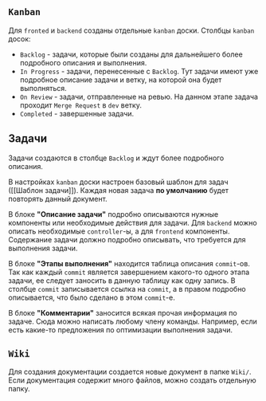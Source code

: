 ## `Kanban`

Для `fronted` и `backend` созданы отдельные `kanban` доски. Столбцы `kanban` досок:
- `Backlog` - задачи, которые были созданы для дальнейшего более подробного описания и выполнения.
- `In Progress` - задачи, перенесенные с `Backlog`. Тут задачи имеют уже подробное описание задачи и ветку, на которой она будет выполняться.
- `On Review` - задачи, отправленные на ревью. На данном этапе задача проходит `Merge Request` в `dev` ветку.
- `Completed` - завершенные задачи.

## Задачи

Задачи создаются в столбце `Backlog` и ждут более подробного описания.

В настройках `kanban` доски настроен базовый шаблон для задач ([[Шаблон задачи]]). Каждая новая задача **по умолчанию** будет повторять данный документ.

В блоке **"Описание задачи"** подробно описываются нужные компоненты или необходимые действия для задачи. Для `backend` можно описать необходимые `controller`-ы, а для `frontend` компоненты. Содержание задачи должно подробно описывать, что требуется для выполнения задачи.

В блоке **"Этапы выполнения"** находится таблица описания `commit`-ов. Так как каждый `commit` является завершением какого-то одного этапа задачи, ее следует заносить в данную таблицу как одну запись. В столбце `commit` записывается ссылка на `commit`, а в правом подробно описывается, что было сделано в этом `commit`-е.

В блоке **"Комментарии"** заносится всякая прочая информация по задаче. Сюда можно написать любому члену команды. Например, если есть какие-то предложения по оптимизации выполнения задачи.

## `Wiki`

Для создания документации создается новые документ в папке `Wiki/`. Если документация содержит много файлов, можно создать отдельную папку.